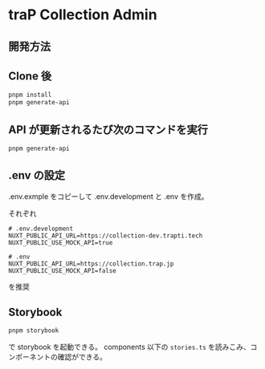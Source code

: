 # traP Collection Admin

## 開発方法

## Clone 後

```bash
pnpm install
pnpm generate-api
```

## API が更新されるたび次のコマンドを実行

```bash
pnpm generate-api
```

## .env の設定

.env.exmple をコピーして
.env.development
と
.env
を作成。

それぞれ

```
# .env.development
NUXT_PUBLIC_API_URL=https://collection-dev.trapti.tech
NUXT_PUBLIC_USE_MOCK_API=true

```

```
# .env
NUXT_PUBLIC_API_URL=https://collection.trap.jp
NUXT_PUBLIC_USE_MOCK_API=false
```

を推奨

## Storybook

```bash
pnpm storybook
```

で storybook を起動できる。 components 以下の `stories.ts` を読みこみ、コンポーネントの確認ができる。
